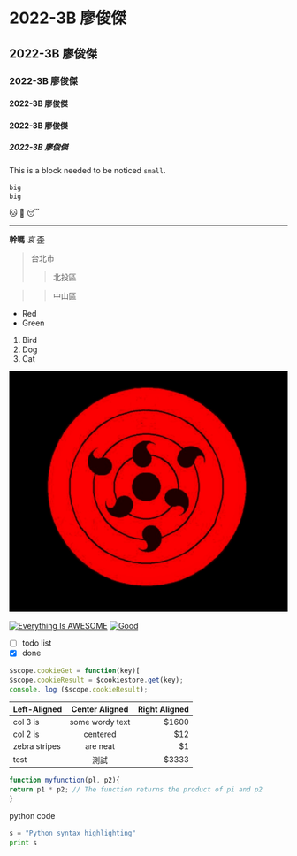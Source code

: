 # 2022-3B 廖俊傑
## 2022-3B 廖俊傑
### 2022-3B 廖俊傑
#### 2022-3B 廖俊傑
#### 2022-3B 廖俊傑
##### 2022-3B 廖俊傑

This is a block needed to be noticed `small`. 
```
big
big
```

🐱 💋 😴
***
**幹嗎**
*哀*
~~歪~~

> 台北市
>>北投區

>>中山區

* Red
* Green
1. Bird
2. Dog
3. Cat

![EYES](777.jpg "https://www.newton.com.tw/wiki/%E7%B4%85%E5%8B%BE%E7%8E%89%E8%BC%AA%E8%BF%B4%E7%9C%BC")

[![Everything Is AWESOME](https://img.youtube.com/vi/StTqXEQ2l-Y/0.jpg)](https://www.youtube.com/watch?v=StTqXEQ2l-Y "Everything Is AWESOME")
[![Good](https://img.youtube.com/vi/sSm2dRarhPo/0.jpg)](https://www.youtube.com/watch?v=sSm2dRarhPo "Everything Is AWESOME")

- [ ] todo list
- [x] done

```js
$scope.cookieGet = function(key)[
$scope.cookieResult = $cookiestore.get(key);
console. log ($scope.cookieResult);
```

|Left-Aligned   | Center Aligned  | Right Aligned |
|:--------------|:---------------:|--------------:|
| col 3 is      | some wordy text | $1600
| col 2 is      | centered        | $12
| zebra stripes | are neat        | $1 
| test |測試         | $3333  |


```javascript
function myfunction(pl, p2){
return p1 * p2; // The function returns the product of pi and p2
}
```

python code
```python
s = "Python syntax highlighting"
print s
```
